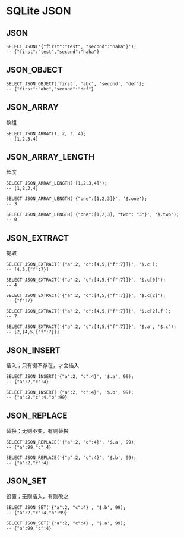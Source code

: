 # SQLite JSON

## JSON

```sqlite
SELECT JSON('{"first":"test", "second":"haha"}');
-- {"first":"test","second":"haha"}
```
## JSON_OBJECT

```sqlite
SELECT JSON_OBJECT('first', 'abc', 'second', 'def');
-- {"first":"abc","second":"def"}
```
## JSON_ARRAY

数组

```sqlite
SELECT JSON_ARRAY(1, 2, 3, 4);
-- [1,2,3,4]
```
## JSON_ARRAY_LENGTH

长度

```sqlite
SELECT JSON_ARRAY_LENGTH('[1,2,3,4]');
-- [1,2,3,4]

SELECT JSON_ARRAY_LENGTH('{"one":[1,2,3]}', '$.one');
-- 3

SELECT JSON_ARRAY_LENGTH('{"one":[1,2,3], "two": "3"}', '$.two');
-- 0
```
## JSON_EXTRACT

提取

```sqlite
SELECT JSON_EXTRACT('{"a":2, "c":[4,5,{"f":7}]}', '$.c');
-- [4,5,{"f":7}]

SELECT JSON_EXTRACT('{"a":2, "c":[4,5,{"f":7}]}', '$.c[0]');
-- 4

SELECT JSON_EXTRACT('{"a":2, "c":[4,5,{"f":7}]}', '$.c[2]');
-- {"f":7}

SELECT JSON_EXTRACT('{"a":2, "c":[4,5,{"f":7}]}', '$.c[2].f');
-- 7

SELECT JSON_EXTRACT('{"a":2, "c":[4,5,{"f":7}]}', '$.a', '$.c');
-- [2,[4,5,{"f":7}]]
```
## JSON_INSERT

插入；只有键不存在，才会插入

```sqlite
SELECT JSON_INSERT('{"a":2, "c":4}', '$.a', 99);
-- {"a":2,"c":4}

SELECT JSON_INSERT('{"a":2, "c":4}', '$.b', 99);
-- {"a":2,"c":4,"b":99}
```
## JSON_REPLACE

替换；无则不变，有则替换

```sqlite
SELECT JSON_REPLACE('{"a":2, "c":4}', '$.a', 99);
-- {"a":99,"c":4}

SELECT JSON_REPLACE('{"a":2, "c":4}', '$.b', 99);
-- {"a":2,"c":4}
```
## JSON_SET

设置；无则插入，有则改之

```sqlite
SELECT JSON_SET('{"a":2, "c":4}', '$.b', 99);
-- {"a":2,"c":4,"b":99}

SELECT JSON_SET('{"a":2, "c":4}', '$.a', 99);
-- {"a":99,"c":4}
```